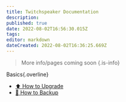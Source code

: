 ```yaml
---
title: Twitchspeaker Documentation
description: 
published: true
date: 2022-08-02T16:56:30.015Z
tags: 
editor: markdown
dateCreated: 2022-08-02T16:36:25.669Z
---
```


> More info/pages coming soon
{.is-info}

<section class="overview-grid my-5">
<div>

Basics{.overline}
- [⬆️ How to Upgrade](/en/TwitchSpeaker/Update)
- [💾 How to Backup](/en/TwitchSpeaker/Backup)
</div>
</section>